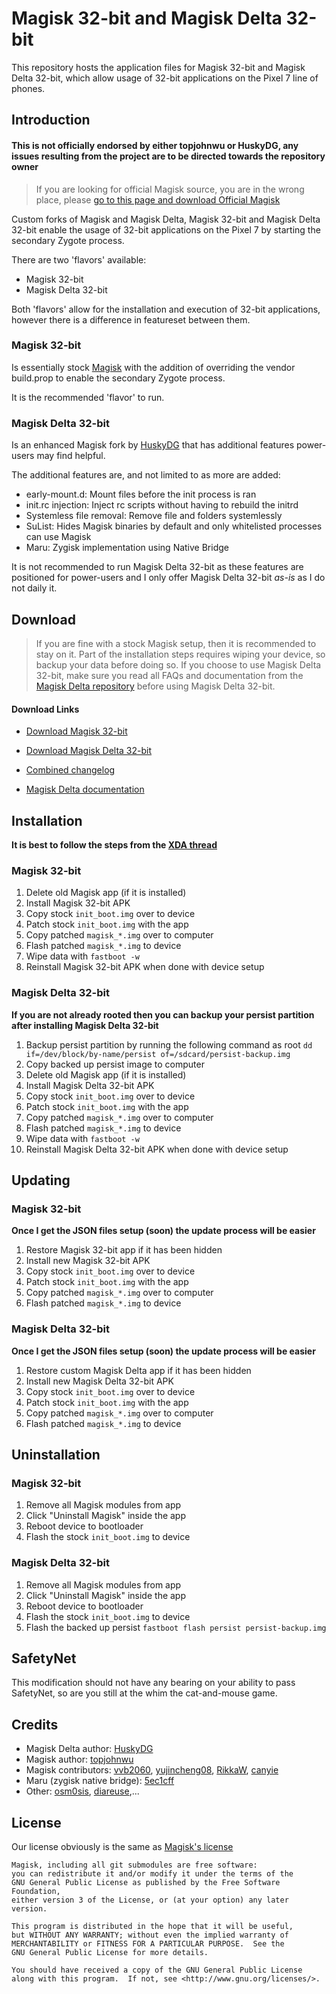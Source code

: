 # Magisk 32-bit and Magisk Delta 32-bit

This repository hosts the application files for Magisk 32-bit and Magisk Delta 32-bit, which allow usage of 32-bit applications on the Pixel 7 line of phones.

## Introduction

#### **This is not officially endorsed by either topjohnwu or HuskyDG, any issues resulting from the project are to be directed towards the repository owner**

> If you are looking for official Magisk source, you are in the wrong place, please [go to this page and download Official Magisk](https://github.com/topjohnwu/Magisk)

Custom forks of Magisk and Magisk Delta, Magisk 32-bit and Magisk Delta 32-bit enable the usage of 32-bit applications on the Pixel 7 by starting the secondary Zygote process.

There are two 'flavors' available:
 
  - Magisk 32-bit
  - Magisk Delta 32-bit
  
Both 'flavors' allow for the installation and execution of 32-bit applications, however there is a difference in featureset between them.

### Magisk 32-bit
Is essentially stock [Magisk](https://github.com/topjohnwu/Magisk) with the addition of overriding the vendor build.prop to enable the secondary Zygote process.

It is the recommended 'flavor' to run.

### Magisk Delta 32-bit
Is an enhanced Magisk fork by [HuskyDG](https://github.com/HuskyDG/Magisk/tree/delta) that has additional features power-users may find helpful.

The additional features are, and not limited to as more are added:
- early-mount.d: Mount files before the init process is ran
- init.rc injection: Inject rc scripts without having to rebuild the initrd
- Systemless file removal: Remove file and folders systemlessly
- SuList: Hides Magisk binaries by default and only whitelisted processes can use Magisk
- Maru: Zygisk implementation using Native Bridge

It is not recommended to run Magisk Delta 32-bit as these features are positioned for power-users and I only offer Magisk Delta 32-bit _as-is_ as I do not daily it.

## Download

> If you are fine with a stock Magisk setup, then it is recommended to stay on it. Part of the installation steps requires wiping your device, so backup your data before doing so. If you choose to use Magisk Delta 32-bit, make sure you read all FAQs and documentation from the [Magisk Delta repository](https://github.com/HuskyDG/magisk-files/tree/main) before using Magisk Delta 32-bit.

#### Download Links

- [Download Magisk 32-bit](https://raw.githubusercontent.com/Namelesswonder/magisk-files/main/magisk-32bit-release.apk)

- [Download Magisk Delta 32-bit](https://raw.githubusercontent.com/Namelesswonder/magisk-files/main/magisk-delta-32bit-release.apk)

- [Combined changelog](https://github.com/Namelesswonder/magisk-files/blob/main/changelog.md)

- [Magisk Delta documentation](https://github.com/HuskyDG/magisk-files/tree/main)

## Installation

**It is best to follow the steps from the [XDA thread](https://forum.xda-developers.com/t/4521029)**

### Magisk 32-bit

1. Delete old Magisk app (if it is installed)
2. Install Magisk 32-bit APK
3. Copy stock `init_boot.img` over to device
4. Patch stock `init_boot.img` with the app
5. Copy patched `magisk_*.img` over to computer
6. Flash patched `magisk_*.img` to device
7. Wipe data with `fastboot -w`
8. Reinstall Magisk 32-bit APK when done with device setup

### Magisk Delta 32-bit

__If you are not already rooted then you can backup your persist partition after installing Magisk Delta 32-bit__

1. Backup persist partition by running the following command as root `dd if=/dev/block/by-name/persist of=/sdcard/persist-backup.img`
2. Copy backed up persist image to computer
3. Delete old Magisk app (if it is installed)
4. Install Magisk Delta 32-bit APK
5. Copy stock `init_boot.img` over to device
6. Patch stock `init_boot.img` with the app
7. Copy patched `magisk_*.img` over to computer
8. Flash patched `magisk_*.img` to device
9. Wipe data with `fastboot -w`
10. Reinstall Magisk Delta 32-bit APK when done with device setup

## Updating

### Magisk 32-bit

__Once I get the JSON files setup (soon) the update process will be easier__

1. Restore Magisk 32-bit app if it has been hidden
2. Install new Magisk 32-bit APK
3. Copy stock `init_boot.img` over to device
4. Patch stock `init_boot.img` with the app
5. Copy patched `magisk_*.img` over to computer
6. Flash patched `magisk_*.img` to device

### Magisk Delta 32-bit

__Once I get the JSON files setup (soon) the update process will be easier__

1. Restore custom Magisk Delta app if it has been hidden
2. Install new Magisk Delta 32-bit APK
3. Copy stock `init_boot.img` over to device
4. Patch stock `init_boot.img` with the app
5. Copy patched `magisk_*.img` over to computer
6. Flash patched `magisk_*.img` to device

## Uninstallation

### Magisk 32-bit

1. Remove all Magisk modules from app
2. Click "Uninstall Magisk" inside the app
3. Reboot device to bootloader
4. Flash the stock `init_boot.img` to device

### Magisk Delta 32-bit

1. Remove all Magisk modules from app
2. Click "Uninstall Magisk" inside the app
3. Reboot device to bootloader
4. Flash the stock `init_boot.img` to device
5. Flash the backed up persist `fastboot flash persist persist-backup.img`

## SafetyNet

This modification should not have any bearing on your ability to pass SafetyNet, so are you still at the whim the cat-and-mouse game.

## Credits

- Magisk Delta author: [HuskyDG](https://github.com/HuskyDG)
- Magisk author: [topjohnwu](https://github.com/topjohnwu/magisk)
- Magisk contributors: [vvb2060](https://github.com/vvb2060), [yujincheng08](https://github.com/yujincheng08), [RikkaW](https://github.com/RikkaW), [canyie](https://github.com/canyie)
- Maru (zygisk native bridge): [5ec1cff](https://github.com/5ec1cff)
- Other: [osm0sis](https://github.com/osm0sis), [diareuse](https://github.com/diareuse),...

## License

Our license obviously is the same as [Magisk's license](https://github.com/topjohnwu/Magisk#License)

```
Magisk, including all git submodules are free software:
you can redistribute it and/or modify it under the terms of the
GNU General Public License as published by the Free Software Foundation,
either version 3 of the License, or (at your option) any later version.

This program is distributed in the hope that it will be useful,
but WITHOUT ANY WARRANTY; without even the implied warranty of
MERCHANTABILITY or FITNESS FOR A PARTICULAR PURPOSE.  See the
GNU General Public License for more details.

You should have received a copy of the GNU General Public License
along with this program.  If not, see <http://www.gnu.org/licenses/>.
```
